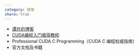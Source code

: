 ```yaml
---
category: 随笔
share: true
---
```

- [谭升的博客](https://face2ai.com/program-blog/#GPU%E7%BC%96%E7%A8%8B%EF%BC%88CUDA%EF%BC%89)
- [CUDA编程入门极简教程](https://zhuanlan.zhihu.com/p/34587739)
- Professional CUDA C Programming（CUDA C 编程权威指南）
- 官方文档及书籍